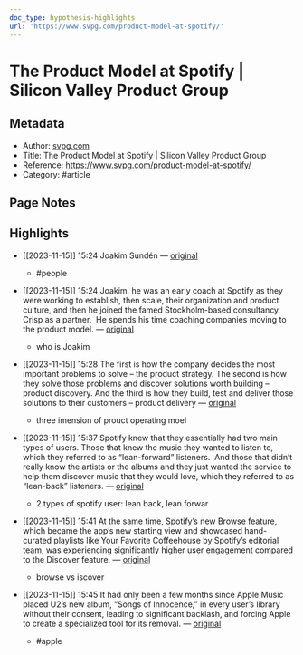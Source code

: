 ```yaml
---
doc_type: hypothesis-highlights
url: 'https://www.svpg.com/product-model-at-spotify/'
---
```


# The Product Model at Spotify | Silicon Valley Product Group

## Metadata
- Author: [svpg.com]()
- Title: The Product Model at Spotify | Silicon Valley Product Group
- Reference: https://www.svpg.com/product-model-at-spotify/
- Category: #article

## Page Notes
## Highlights
- [[2023-11-15]] 15:24 Joakim Sundén — [original](https://hyp.is/qXF1PoPCEe6O7nfL_71_tw/www.svpg.com/product-model-at-spotify/)
    -   #people 


- [[2023-11-15]] 15:24 Joakim, he was an early coach at Spotify as they were working to establish, then scale, their organization and product culture, and then he joined the famed Stockholm-based consultancy, Crisp as a partner.  He spends his time coaching companies moving to the product model. — [original](https://hyp.is/vazBAoPCEe6BhjcJyA177g/www.svpg.com/product-model-at-spotify/)
    - who is Joakim

- [[2023-11-15]] 15:28 The first is how the company decides the most important problems to solve – the product strategy. The second is how they solve those problems and discover solutions worth building – product discovery. And the third is how they build, test and deliver those solutions to their customers – product delivery — [original](https://hyp.is/PVVtCoPDEe6tYRPbvcx2Yw/www.svpg.com/product-model-at-spotify/)
    - three imension of prouct operating moel

- [[2023-11-15]] 15:37 Spotify knew that they essentially had two main types of users. Those that knew the music they wanted to listen to, which they referred to as “lean-forward” listeners.  And those that didn’t really know the artists or the albums and they just wanted the service to help them discover music that they would love, which they referred to as “lean-back” listeners. — [original](https://hyp.is/tu7_eIPDEe6h7RdqBt1Alw/www.svpg.com/product-model-at-spotify/)
    - 2 types of spotify user: lean back, lean forwar

- [[2023-11-15]] 15:41 At the same time, Spotify’s new Browse feature, which became the app’s new starting view and showcased hand-curated playlists like Your Favorite Coffeehouse by Spotify’s editorial team, was experiencing significantly higher user engagement compared to the Discover feature. — [original](https://hyp.is/_zftNIPEEe6_eYs_eBweUg/www.svpg.com/product-model-at-spotify/)
    - browse vs iscover

- [[2023-11-15]] 15:45 It had only been a few months since Apple Music placed U2’s new album, “Songs of Innocence,” in every user’s library without their consent, leading to significant backlash, and forcing Apple to create a specialized tool for its removal. — [original](https://hyp.is/m6hU2IPFEe6mBF-74fZrhQ/www.svpg.com/product-model-at-spotify/)
    -   #apple 




